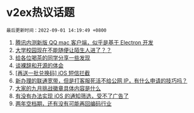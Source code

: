 # v2ex热议话题

`最后更新时间：2022-09-01 14:19:49 +0800`

1. [腾讯内测新版 QQ mac 客户端，似乎是基于 Electron 开发](https://www.v2ex.com/t/876823)
1. [大学校园现在不能随便让陌生人进了？？](https://www.v2ex.com/t/876910)
1. [给各位喝茶的同学分享一些发现](https://www.v2ex.com/t/876775)
1. [谈裸辞和开源的体会](https://www.v2ex.com/t/876779)
1. [[再送一批兑换码] iOS 短信拦截](https://www.v2ex.com/t/876876)
1. [新办理的联通宽带，但是打客服死活不给公网 IP，有什么申请的技巧吗？](https://www.v2ex.com/t/876770)
1. [大家的九月挑战徽章具体内容是什么](https://www.v2ex.com/t/876875)
1. [有没有办法实现 iOS 的通知筛选，受不了广告了](https://www.v2ex.com/t/876883)
1. [两年空档期，还有没有可能再回编码行业](https://www.v2ex.com/t/876840)

